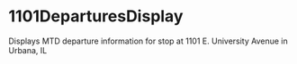 # 1101DeparturesDisplay
Displays MTD departure information for stop at 1101 E. University Avenue in Urbana, IL
